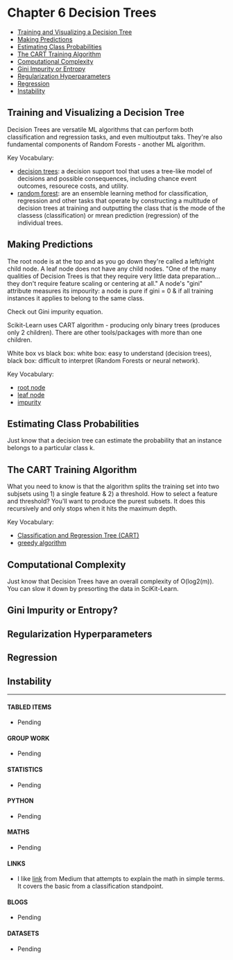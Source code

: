 # Chapter 6 Decision Trees

- [Training and Visualizing a Decision Tree](#training-and-visualizing-a-decision-tree)
- [Making Predictions](#making-predictions)
- [Estimating Class Probabilities](#estimating-class-probabilities)
- [The CART Training Algorithm](#the-cart-training-algorithm)
- [Computational Complexity](#computational-complexity)
- [Gini Impurity or Entropy](#gini-impurity-or-entropy)
- [Regularization Hyperparameters](#regularization-hyperparameters)
- [Regression](#regression)
- [Instability](#instability)

## Training and Visualizing a Decision Tree

Decision Trees are versatile ML algorithms that can perform both classification and regression tasks, and even multioutput taks. They're also fundamental components of Random Forests - another ML algorithm. 

Key Vocabulary:
- [decision trees](https://en.wikipedia.org/wiki/Decision_tree): a decision support tool that uses a tree-like model of decisions and possible consequences, including chance event outcomes, resourece costs, and utility. 
- [random forest](https://en.wikipedia.org/wiki/Random_forest): are an ensemble learning method for classification, regression and other tasks that operate by constructing a multitude of decision trees at training and outputting the class that is the mode of the classess (classification) or mrean prediction (regression) of the individual trees.

## Making Predictions

The root node is at the top and as you go down they're called a left/right child node. A leaf node does not have any child nodes. "One of the many qualities of Decision Trees is that they require very little data preparation... they don't require feature scaling or centering at all." A node's "gini" attribute measures its impourity: a node is pure if gini = 0 & if all training instances it applies to belong to the same class. 

Check out Gini impurity equation. 

Scikit-Learn uses CART algorithm - producing only binary trees (produces only 2 children). There are other tools/packages with more than one children.

White box vs black box: white box: easy to understand (decision trees), black box: difficult to interpret (Random Forests or neural network). 

Key Vocabulary: 
- [root node](https://en.wikipedia.org/wiki/Tree_(data_structure)) 
- [leaf node](https://en.wikipedia.org/wiki/Tree_(data_structure)#Terminology)
- [impurity](https://en.wikipedia.org/wiki/Decision_tree_learning#Gini_impurity)

## Estimating Class Probabilities

Just know that a decision tree can estimate the probability that an instance belongs to a particular class k. 

## The CART Training Algorithm

What you need to know is that the algorithm splits the training set into two subjsets using 1) a single feature & 2) a threshold. How to select a feature and threshold? You'll want to produce the purest subsets. It does this recursively and only stops when it hits the maximum depth. 

Key Vocabulary:
- [Classification and Regression Tree (CART)](https://en.wikipedia.org/wiki/Predictive_analytics#Classification_and_regression_trees_(CART))
- [greedy algorithm](https://en.wikipedia.org/wiki/Greedy_algorithm)

## Computational Complexity

Just know that Decision Trees have an overall complexity of O(log2(m)). You can slow it down by presorting the data in SciKit-Learn.

## Gini Impurity or Entropy?

## Regularization Hyperparameters

## Regression

## Instability



___

#### TABLED ITEMS
- Pending

#### GROUP WORK
- Pending

#### STATISTICS
- Pending

#### PYTHON
- Pending

#### MATHS
- Pending

#### LINKS
- I like [link](https://medium.com/@ankitnitjsr13/math-behind-support-vector-machine-svm-5e7376d0ee4d) from Medium that attempts to explain the math in simple terms. It covers the basic from a classification standpoint.

#### BLOGS
- Pending

#### DATASETS
- Pending
